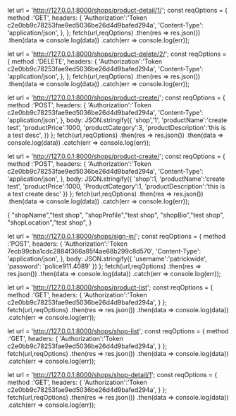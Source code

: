 let url = 'http://127.0.0.1:8000/shops/product-detail/1/';
const reqOptions = {
    method :'GET',
    headers: {
        'Authorization':'Token c2e0bb9c78253fae9ed5036be26d4d9bafed294a',
	'Content-Type': 'application/json',
    },
};
fetch(url,reqOptions)
    .then(res => res.json())
    .then(data => console.log(data))
.catch(err => console.log(err));




let url = 'http://127.0.0.1:8000/shops/product-delete/2/';
const reqOptions = {
    method :'DELETE',
    headers: {
        'Authorization':'Token c2e0bb9c78253fae9ed5036be26d4d9bafed294a',
	'Content-Type': 'application/json',
    },
};
fetch(url,reqOptions)
    .then(res => res.json())
    .then(data => console.log(data))
.catch(err => console.log(err));











let url = 'http://127.0.0.1:8000/shops/product-create/';
const reqOptions = {
    method :'POST',
    headers: {
        'Authorization':'Token c2e0bb9c78253fae9ed5036be26d4d9bafed294a',
	'Content-Type': 'application/json',
    },
    body: JSON.stringify({ 
			   'shop','1',
		           'productName':'create test', 
		           'productPrice':1000, 
		           'productCategory':3, 
		           'productDescription':'this is a test desc', 
			})
};
fetch(url,reqOptions)
    .then(res => res.json())
    .then(data => console.log(data))
.catch(err => console.log(err));




















let url = 'http://127.0.0.1:8000/shops/product-create/';
const reqOptions = {
    method :'POST',
    headers: {
        'Authorization':'Token c2e0bb9c78253fae9ed5036be26d4d9bafed294a',
	'Content-Type': 'application/json',
    },
    body: JSON.stringify({ 
                   	   'shop':1,
		           'productName':'create test', 
		           'productPrice':1000, 
		           'ProductCategory':1, 
		           'productDescription':'this is a test create desc' 
			})
};
fetch(url,reqOptions)
    .then(res => res.json())
    .then(data => console.log(data))
.catch(err => console.log(err));



{
	"shopName","test shop",
	"shopProfile","test shop",
	"shopBio","test shop",
	"shopLocation","test shop",
}









let url = 'http://127.0.0.1:8000/shops/sign-in/';
const reqOptions = {
    method :'POST',
    headers: {
        'Authorization':'Token 7ecb99cba1cdc2884f366a85f4ae68b299c8d570',
	'Content-Type': 'application/json',
    },
    body: JSON.stringify({ 
		           'username':'patrickwide',  
			   'password': 'police911.4089' 
			})
};
fetch(url,reqOptions)
    .then(res => res.json())
    .then(data => console.log(data))
.catch(err => console.log(err));






let url = 'http://127.0.0.1:8000/shops/product-list';
const reqOptions = {
    method :'GET',
    headers: {
        'Authorization':'Token c2e0bb9c78253fae9ed5036be26d4d9bafed294a',
    }
};
fetch(url,reqOptions)
    .then(res => res.json())
    .then(data => console.log(data))
.catch(err => console.log(err));




















let url = 'http://127.0.0.1:8000/shops/shop-list';
const reqOptions = {
    method :'GET',
    headers: {
        'Authorization':'Token c2e0bb9c78253fae9ed5036be26d4d9bafed294a',
    }
};
fetch(url,reqOptions)
    .then(res => res.json())
    .then(data => console.log(data))
.catch(err => console.log(err));
























let url = 'http://127.0.0.1:8000/shops/shop-detail/1';
const reqOptions = {
    method :'GET',
    headers: {
        'Authorization':'Token c2e0bb9c78253fae9ed5036be26d4d9bafed294a',
    }
};
fetch(url,reqOptions)
    .then(res => res.json())
    .then(data => console.log(data))
.catch(err => console.log(err));

